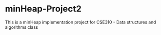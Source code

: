 # minHeap-Project2

This is a minHeap implementation project for CSE310 - Data structures and algorithms class
